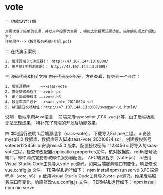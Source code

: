 # vote


一.功能设计介绍

    对需求做了简单的梳理，并以用户投票为案例 ，模拟选举投票流程功能。简单的实现及介绍如下：
    详见附件-->《投票服务系统-介绍.pdf》

二.在线演示案例

    1. 管理员端(PC浏览器)： http://47.107.144.13:8008/
    2. 用户端(手机浏览器)： http://47.107.144.13:8009/
	
三.源码代码&相关文档
    由于代码分3部分，方便查看，提交到一个仓库：
    
    1. 后端源程序     ——>saas-vote
    2. 管理员端源程序 ——>vote-pc
    3. 用户端端源程序 ——>vote-h5
    4. 数据库项目设计 ——>saas-vote_20210624.sql
    5. API接口文档地址：http://47.107.144.13:8007/swagger-ui.html#/
    

说明：后端采用Java语言， 前端采用typescirpt ,ES6 ,vue.js等，由于后端功能无法呈现成果，
        特补充了前端的开发及功能效果。
	
四.本地运行说明
   1.后端源程序（saas-vote）， 下载导入Eclipse工程。
     a.安装mysql8.0 数据库，数据库导入脚本saas-vote_20210624.sql ，创建授权账号votedb/123456.
     b.安装redis5.0 版本，配置授权密码：123456
     c.将导入的saas-vote工程，检查修改配置application.properties文件，核对数据库、redis账号及端口。邮件测试需要修改邮件服务器配置。
   2.PC端源程序（vote-pc）
     a.使用Visual Studio Code工具导入vote-pc源码。如果后端服务端口有变化，响应修改vue.config.js 文件。
       TERMAIL运行如下：
       npm install
       npm run serve
   3.PC端源程序（vote-h5）
     a.使用Visual Studio Code工具导入vote-pc源码。如果后端服务端口有变化，响应修改vue.config.js 文件。
       TERMAIL运行如下：
       npm install
       npm run serve

